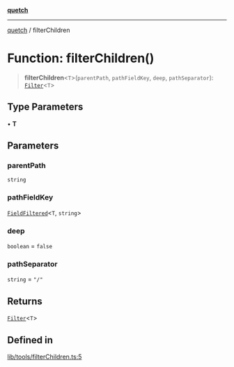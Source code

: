 [**quetch**](../README.md)

***

[quetch](../README.md) / filterChildren

# Function: filterChildren()

> **filterChildren**\<`T`\>(`parentPath`, `pathFieldKey`, `deep`, `pathSeparator`): [`Filter`](../type-aliases/Filter.md)\<`T`\>

## Type Parameters

• **T**

## Parameters

### parentPath

`string`

### pathFieldKey

[`FieldFiltered`](../type-aliases/FieldFiltered.md)\<`T`, `string`\>

### deep

`boolean` = `false`

### pathSeparator

`string` = `"/"`

## Returns

[`Filter`](../type-aliases/Filter.md)\<`T`\>

## Defined in

[lib/tools/filterChildren.ts:5](https://github.com/nevoland/quetch/blob/db84578eb5eba15d3388a1c2cfad7cc80fe9fbe6/lib/tools/filterChildren.ts#L5)
